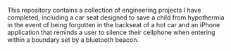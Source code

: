 This repository contains a collection of engineering projects I have completed, including a car seat designed to save a child from hypothermia in the event of being forgotten in the backseat of a hot car and an iPhone application that reminds a user to silence their cellphone when entering within a boundary set by a bluetooth beacon.
